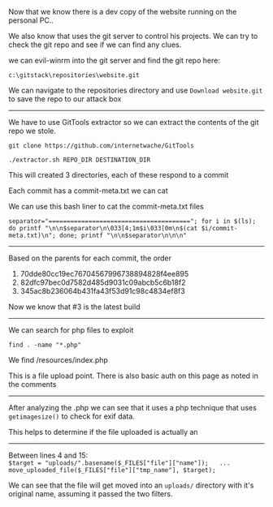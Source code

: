 Now that we know there is a dev copy of the website running on the personal PC.. 

We also know that uses the git server to control his projects. We can try to check the git repo and see if we can find any clues.

we can evil-winrm into the git server and find the git repo here:

`c:\gitstack\repositories\website.git`

We can navigate to the repositories  directory and use `Download website.git` to save the repo to our attack box

---

We have to use GitTools extractor so we can extract the contents of the git repo we stole.

`git clone https://github.com/internetwache/GitTools`

`./extractor.sh REPO_DIR DESTINATION_DIR`

This will created 3 directories, each of these respond to a commit

Each commit has a commit-meta.txt we can cat

We can use this bash liner to cat the commit-meta.txt files

`separator="======================================="; for i in $(ls); do printf "\n\n$separator\n\033[4;1m$i\033[0m\n$(cat $i/commit-meta.txt)\n"; done; printf "\n\n$separator\n\n\n"`

---

Based on the parents for each commit, the order

1.  70dde80cc19ec76704567996738894828f4ee895
2.  82dfc97bec0d7582d485d9031c09abcb5c6b18f2
3.  345ac8b236064b431fa43f53d91c98c4834ef8f3

Now we know that #3 is the latest build

---

We can search for php files to exploit

`find . -name "*.php"`

We find /resources/index.php

This is a file upload point. There is also basic auth on this page as noted in the comments

---

After analyzing the .php we can see that it uses a php technique that uses `getimagesize()` to check for exif data.

This helps to determine if the file uploaded is actually an 

---

Between lines 4 and 15:  
`$target = "uploads/".basename($_FILES["file"]["name"]);  
...  
move_uploaded_file($_FILES["file"]["tmp_name"], $target);  
`  

We can see that the file will get moved into an `uploads/` directory with it's original name, assuming it passed the two filters.